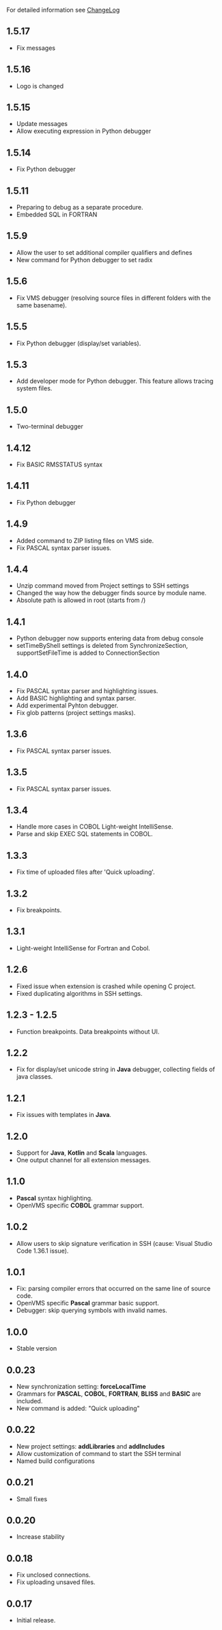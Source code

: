 For detailed information see [ChangeLog](https://wiki.vmssoftware.com/VMS_IDE_Change_Log)

## 1.5.17
* Fix messages

## 1.5.16
* Logo is changed

## 1.5.15
* Update messages
* Allow executing expression in Python debugger

## 1.5.14
* Fix Python debugger

## 1.5.11
* Preparing to debug as a separate procedure.
* Embedded SQL in FORTRAN

## 1.5.9
* Allow the user to set additional compiler qualifiers and defines
* New command for Python debugger to set radix

## 1.5.6
* Fix VMS debugger (resolving source files in different folders with the same basename).

## 1.5.5
* Fix Python debugger (display/set variables).

## 1.5.3
* Add developer mode for Python debugger. This feature allows tracing system files.

## 1.5.0
* Two-terminal debugger

## 1.4.12
* Fix BASIC RMSSTATUS syntax

## 1.4.11
* Fix Python debugger

## 1.4.9
* Added command to ZIP listing files on VMS side.
* Fix PASCAL syntax parser issues.

## 1.4.4
* Unzip command moved from Project settings to SSH settings
* Changed the way how the debugger finds source by module name.
* Absolute path is allowed in root (starts from /)

## 1.4.1
* Python debugger now supports entering data from debug console
* setTimeByShell settings is deleted from SynchronizeSection, supportSetFileTime is added to ConnectionSection

## 1.4.0
* Fix PASCAL syntax parser and highlighting issues.
* Add BASIC highlighting and syntax parser.
* Add experimental Pyhton debugger.
* Fix glob patterns (project settings masks).

## 1.3.6
* Fix PASCAL syntax parser issues.

## 1.3.5
* Fix PASCAL syntax parser issues.

## 1.3.4
* Handle more cases in COBOL Light-weight IntelliSense.
* Parse and skip EXEC SQL statements in COBOL.

## 1.3.3
* Fix time of uploaded files after 'Quick uploading'.

## 1.3.2
* Fix breakpoints.

## 1.3.1
* Light-weight IntelliSense for Fortran and Cobol.

## 1.2.6
* Fixed issue when extension is crashed while opening C project.
* Fixed duplicating algorithms in SSH settings.

## 1.2.3 - 1.2.5
* Function breakpoints. Data breakpoints without UI.

## 1.2.2
* Fix for display/set unicode string in **Java** debugger, collecting fields of java classes.

## 1.2.1
* Fix issues with templates in **Java**.

## 1.2.0
* Support for **Java**, **Kotlin** and **Scala** languages.
* One output channel for all extension messages.

## 1.1.0
* **Pascal** syntax highlighting.
* OpenVMS specific **COBOL** grammar support.

## 1.0.2
* Allow users to skip signature verification in SSH (cause: Visual Studio Code 1.36.1 issue).

## 1.0.1
* Fix: parsing compiler errors that occurred on the same line of source code.
* OpenVMS specific **Pascal** grammar basic support.
* Debugger: skip querying symbols with invalid names.

## 1.0.0
* Stable version

## 0.0.23
* New synchronization setting: **forceLocalTime**
* Grammars for **PASCAL**, **COBOL**, **FORTRAN**, **BLISS** and **BASIC** are included.
* New command is added: "Quick uploading"

## 0.0.22
* New project settings: **addLibraries** and **addIncludes**
* Allow customization of command to start the SSH terminal
* Named build configurations

## 0.0.21
* Small fixes

## 0.0.20
* Increase stability

## 0.0.18
* Fix unclosed connections.
* Fix uploading unsaved files.

## 0.0.17
* Initial release.